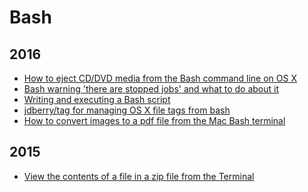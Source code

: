 Bash
====

2016
----
* [How to eject CD/DVD media from the Bash command line on OS X](blog/2016/04/how-to-eject-cd/dvd-media-from-the-bash-command-line-on-os-x.md)
* [Bash warning 'there are stopped jobs' and what to do about it](blog/2016/04/bash-there-are-stopped-jobs-and-what-to-do-about-it.md)
* [Writing and executing a Bash script](blog/2016/04/bash-writing-and-executing-a-script.md)
* [jdberry/tag for managing OS X file tags from bash](blog/2016/04/jdberry-tag-for-managing-os-x-file-tags-from-bash.md)
* [How to convert images to a pdf file from the Mac Bash terminal](blog/2016/02/osx-bash-convert-image-to-pdf.md)

2015
----
* [View the contents of a file in a zip file from the Terminal](blog/2015/07/bash-view-file-in-zip.md)
